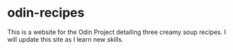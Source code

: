# odin-recipes
This is a website for the Odin Project detailing three creamy soup recipes. I will update this site as I learn new skills.